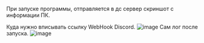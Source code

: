 При запуске программы, отправляется в дс сервер скриншот с информации ПК.

Куда нужно вписывать ссылку WebHook Discord.
![image](https://user-images.githubusercontent.com/59990384/176521122-38c922d1-fa44-4662-9b87-a316fa3458c6.png)
Сам лог после запуска.
![image](https://user-images.githubusercontent.com/59990384/176520899-a2d46993-d1a3-4110-b26c-ba65e031eb14.png)
